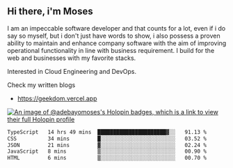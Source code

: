 ## Hi there, i'm Moses

I am an impeccable software developer and that counts for a lot, even if i do say so myself, but i don't just have words to show, i also possess a proven ability to maintain and enhance company software with the aim of improving operational functionality in line with business requirement. I build for the web and businesses with my favorite stacks.

Interested in Cloud Engineering and DevOps.

Check my written blogs
- https://geekdom.vercel.app

[![An image of @adebayomoses's Holopin badges, which is a link to view their full Holopin profile](https://holopin.me/adebayomoses)](https://holopin.io/@adebayomoses)

<!--START_SECTION:waka-->

```txt
TypeScript   14 hrs 49 mins  ██████████████████████▓░░   91.13 %
CSS          34 mins         █░░░░░░░░░░░░░░░░░░░░░░░░   03.52 %
JSON         21 mins         ▓░░░░░░░░░░░░░░░░░░░░░░░░   02.24 %
JavaScript   8 mins          ▒░░░░░░░░░░░░░░░░░░░░░░░░   00.90 %
HTML         6 mins          ▒░░░░░░░░░░░░░░░░░░░░░░░░   00.70 %
```

<!--END_SECTION:waka-->
